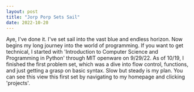```yaml
---
layout: post
title: "Jorp Porp Sets Sail"
date: 2022-10-20
---
```


Aye, I've done it. I've set sail into the vast blue and endless horizon. Now begins my 
long journey into the world of programming. If you want to get technical, I started 
with 'Introduction to Computer Science and Programming in Python' through MIT openware
on 9/29/22. As of 10/19, I finished the first problem set, which was a dive into flow
control, functions, and just getting a grasp on basic syntax. Slow but steady is my plan.
You can see this view this first set by navigating to my homepage and clicking 'projects'.
